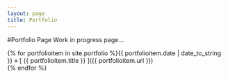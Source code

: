 ```yaml
---
layout: page
title: Portfolio
---
```


#Portfolio Page
Work in progress page...

{% for portfolioitem in site.portfolio %}<span class="archivemono">{{ portfolioitem.date | date_to_string }}</span> &raquo; [ {{ portfolioitem.title }} ]({{ portfolioitem.url }})  
{% endfor %}
